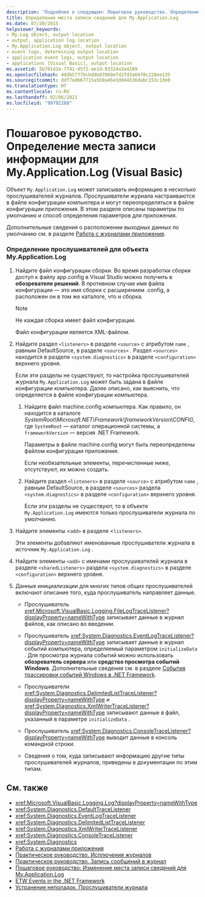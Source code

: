 ```yaml
---
description: 'Подробнее о следующем: Пошаговое руководство. Определение места записи информации для My.Application.Log (Visual Basic)'
title: Определение места записи сведений для My.Application.Log
ms.date: 07/20/2015
helpviewer_keywords:
- My.Log object, output location
- output, application log location
- My.Application.Log object, output location
- event logs, determining output location
- application event logs, output location
- applications [Visual Basic], output location
ms.assetid: 5b70143a-7741-45f2-ae1d-03324a3a4189
ms.openlocfilehash: 4ddb5777bcbdde07069efd2fd3a66f0c220ee135
ms.sourcegitcommit: ddf7edb67715a5b9a45e3dd44536dabc153c1de0
ms.translationtype: HT
ms.contentlocale: ru-RU
ms.lasthandoff: 02/06/2021
ms.locfileid: "99792288"
---
```

# <a name="walkthrough-determining-where-myapplicationlog-writes-information-visual-basic"></a>Пошаговое руководство. Определение места записи информации для My.Application.Log (Visual Basic)

Объект `My.Application.Log` может записывать информацию в несколько прослушивателей журналов. Прослушиватели журнала настраиваются в файле конфигурации компьютера и могут переопределяться в файле конфигурации приложения. В этом разделе описаны параметры по умолчанию и способ определения параметров для приложения.

Дополнительные сведения о расположении выходных данных по умолчанию см. в разделе [Работа с журналами приложения](working-with-application-logs.md).

### <a name="to-determine-the-listeners-for-myapplicationlog"></a>Определение прослушивателей для объекта My.Application.Log

1. Найдите файл конфигурации сборки. Во время разработки сборки доступ к файлу app.config в Visual Studio можно получить в **обозревателе решений**. В противном случае имя файла конфигурации — это имя сборки с расширением .config, а расположен он в том же каталоге, что и сборка.

    > [!NOTE]
    > Не каждая сборка имеет файл конфигурации.

    Файл конфигурации является XML-файлом.

2. Найдите раздел `<listeners>` в разделе `<source>` с атрибутом `name` , равным DefaultSource, в разделе `<sources>` . Раздел `<sources>` находится в разделе `<system.diagnostics>` в разделе `<configuration>` верхнего уровня.

    Если эти разделы не существуют, то настройка прослушивателей журнала `My.Application.Log` может быть задана в файле конфигурации компьютера. Далее описано, как выяснить, что определяется в файле конфигурации компьютера.

    1. Найдите файл machine.config компьютера. Как правило, он находится в каталоге *SystemRoot\Microsoft.NET\Framework\frameworkVersion\CONFIG*, где `SystemRoot` — каталог операционной системы, а `frameworkVersion` — версия .NET Framework.

        Параметры в файле machine.config могут быть переопределены файлом конфигурации приложения.

        Если необязательные элементы, перечисленные ниже, отсутствуют, их можно создать.

    2. Найдите раздел `<listeners>` в разделе `<source>` с атрибутом `name` , равным DefaultSource, в разделе `<sources>` раздела `<system.diagnostics>` в разделе `<configuration>` верхнего уровня.

        Если эти разделы не существуют, то в объекте `My.Application.Log` имеются только прослушиватели журнала по умолчанию.

3. Найдите элементы <`add>` в разделе <`listeners>`.

     Эти элементы добавляют именованные прослушиватели журнала в источник `My.Application.Log` .

4. Найдите элементы `<add>` с именами прослушивателей журнала в разделе `<sharedListeners>` раздела `<system.diagnostics>` в разделе `<configuration>` верхнего уровня.

5. Данные инициализации для многих типов общих прослушивателей включают описание того, куда прослушиватель направляет данные.

    - Прослушиватель <xref:Microsoft.VisualBasic.Logging.FileLogTraceListener?displayProperty=nameWithType> записывает данные в журнал файлов, как описано во введении.

    - Прослушиватель <xref:System.Diagnostics.EventLogTraceListener?displayProperty=nameWithType> записывает данные в журнал событий компьютера, определяемый параметром `initializeData` . Для просмотра журнала событий можно использовать **обозреватель сервера** или **средство просмотра событий Windows**. Дополнительные сведения см. в разделе [События трассировки событий Windows в .NET Framework](../../../../framework/performance/etw-events.md).

    - Прослушиватели <xref:System.Diagnostics.DelimitedListTraceListener?displayProperty=nameWithType> и <xref:System.Diagnostics.XmlWriterTraceListener?displayProperty=nameWithType> записывают данные в файл, указанный в параметре `initializeData` .

    - Прослушиватель <xref:System.Diagnostics.ConsoleTraceListener?displayProperty=nameWithType> выводит данные в консоль командной строки.

    - Сведения о том, куда записывают информацию другие типы прослушивателей журналов, приведены в документации по этим типам.

## <a name="see-also"></a>См. также

- <xref:Microsoft.VisualBasic.Logging.Log?displayProperty=nameWithType>
- <xref:System.Diagnostics.DefaultTraceListener>
- <xref:System.Diagnostics.EventLogTraceListener>
- <xref:System.Diagnostics.DelimitedListTraceListener>
- <xref:System.Diagnostics.XmlWriterTraceListener>
- <xref:System.Diagnostics.ConsoleTraceListener>
- <xref:System.Diagnostics>
- [Работа с журналами приложения](working-with-application-logs.md)
- [Практическое руководство. Исплючения журналов](how-to-log-exceptions.md)
- [Практическое руководство. Запись сообщений в журнал](how-to-write-log-messages.md)
- [Пошаговое руководство: Изменение места записи сведений для My.Application.Log](walkthrough-changing-where-my-application-log-writes-information.md)
- [ETW Events in the .NET Framework](../../../../framework/performance/etw-events.md)
- [Устранение неполадок. Прослушиватели журнала](troubleshooting-log-listeners.md)
